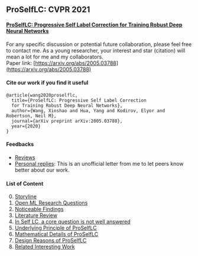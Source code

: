 ## ProSelfLC: CVPR 2021


#### [ProSelfLC: Progressive Self Label Correction for Training Robust Deep Neural Networks](https://xinshaoamoswang.github.io/blogs/2020-06-07-Progressive-self-label-correction/)




For any specific discussion or potential future collaboration, please feel free to contact me. As a young
researcher, your interest and star (citation) will mean a lot for me and my collaborators. <br />
Paper link: [https://arxiv.org/abs/2005.03788](https://arxiv.org/abs/2005.03788)
#### Cite our work if you find it useful
```
@article{wang2020proselflc,
  title={ProSelfLC: Progressive Self Label Correction
  for Training Robust Deep Neural Networks},
  author={Wang, Xinshao and Hua, Yang and Kodirov, Elyor and Robertson, Neil M},
  journal={arXiv preprint arXiv:2005.03788},
  year={2020}
}
```

#### Feedbacks
* [Reviews](./CMT_Review.pdf)
* [Personal replies](./ProSelfLC_personal_response.pdf): This is an unofficial letter from me to let peers know better about our work.

#### List of Content

<!-- :+1: means being highly related to my personal research interest. -->
0. [Storyline](https://xinshaoamoswang.github.io/blogs/2020-06-07-Progressive-self-label-correction/#storyline)
0. [Open ML Research Questions](https://xinshaoamoswang.github.io/blogs/2020-06-07-Progressive-self-label-correction/#open-ml-research-questions)
0. [Noticeable Findings](https://xinshaoamoswang.github.io/blogs/2020-06-07-Progressive-self-label-correction/#noticeable-findings)
0. [Literature Review](https://xinshaoamoswang.github.io/blogs/2020-06-07-Progressive-self-label-correction/#literature-review)
0. [In Self LC, a core question is not well answered](https://xinshaoamoswang.github.io/blogs/2020-06-07-Progressive-self-label-correction/#in-self-lc-a-core-question-is-not-well-answered)
0. [Underlying Principle of ProSelfLC](https://xinshaoamoswang.github.io/blogs/2020-06-07-Progressive-self-label-correction/#underlying-principle-of-proselflc)
0. [Mathematical Details of ProSelfLC](https://xinshaoamoswang.github.io/blogs/2020-06-07-Progressive-self-label-correction/#mathematical-details-of-proselflc)
0. [Design Reasons of ProSelfLC](https://xinshaoamoswang.github.io/blogs/2020-06-07-Progressive-self-label-correction/#design-reasons-of-proselflc)
0. [Related Interesting Work](https://xinshaoamoswang.github.io/blogs/2020-06-07-Progressive-self-label-correction/#related-interesting-work)
